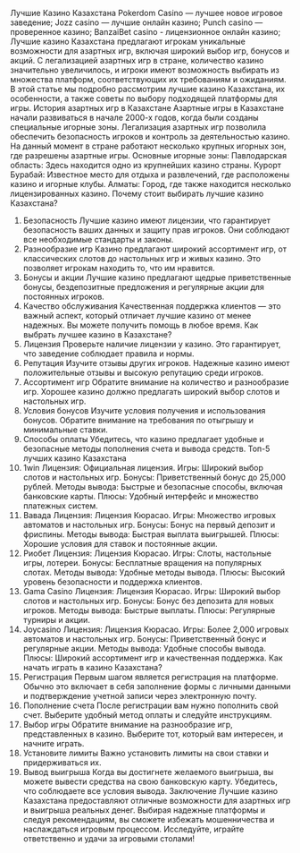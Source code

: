 Лучшие Казино Казахстана
Pokerdom Casino — лучшее новое игровое заведение;
Jozz casino — лучшие онлайн казино;
Punch casino —  проверенное казино;
BanzaiBet casino - лицензионное онлайн казино;
Лучшие казино Казахстана предлагают игрокам уникальные возможности для азартных игр, включая широкий выбор игр, бонусов и акций. С легализацией азартных игр в стране, количество казино значительно увеличилось, и игроки имеют возможность выбирать из множества платформ, соответствующих их требованиям и ожиданиям. В этой статье мы подробно рассмотрим лучшие казино Казахстана, их особенности, а также советы по выбору подходящей платформы для игры.
История азартных игр в Казахстане
Азартные игры в Казахстане начали развиваться в начале 2000-х годов, когда были созданы специальные игорные зоны. Легализация азартных игр позволила обеспечить безопасность игроков и контроль за деятельностью казино. На данный момент в стране работают несколько крупных игорных зон, где разрешены азартные игры.
Основные игорные зоны:
Павлодарская область: Здесь находится одно из крупнейших казино страны.
Курорт Бурабай: Известное место для отдыха и развлечений, где расположены казино и игорные клубы.
Алматы: Город, где также находится несколько лицензированных казино.
Почему стоит выбирать лучшие казино Казахстана?
1. Безопасность
Лучшие казино имеют лицензии, что гарантирует безопасность ваших данных и защиту прав игроков. Они соблюдают все необходимые стандарты и законы.
2. Разнообразие игр
Казино предлагают широкий ассортимент игр, от классических слотов до настольных игр и живых казино. Это позволяет игрокам находить то, что им нравится.
3. Бонусы и акции
Лучшие казино предлагают щедрые приветственные бонусы, бездепозитные предложения и регулярные акции для постоянных игроков.
4. Качество обслуживания
Качественная поддержка клиентов — это важный аспект, который отличает лучшие казино от менее надежных. Вы можете получить помощь в любое время.
Как выбрать лучшее казино в Казахстане?
1. Лицензия
Проверьте наличие лицензии у казино. Это гарантирует, что заведение соблюдает правила и нормы.
2. Репутация
Изучите отзывы других игроков. Надежные казино имеют положительные отзывы и высокую репутацию среди игроков.
3. Ассортимент игр
Обратите внимание на количество и разнообразие игр. Хорошее казино должно предлагать широкий выбор слотов и настольных игр.
4. Условия бонусов
Изучите условия получения и использования бонусов. Обратите внимание на требования по отыгрышу и минимальные ставки.
5. Способы оплаты
Убедитесь, что казино предлагает удобные и безопасные методы пополнения счета и вывода средств.
Топ-5 лучших казино Казахстана
1. 1win
Лицензия: Официальная лицензия.
Игры: Широкий выбор слотов и настольных игр.
Бонусы: Приветственный бонус до 25,000 рублей.
Методы вывода: Быстрые и безопасные способы, включая банковские карты.
Плюсы: Удобный интерфейс и множество платежных систем.
2. Вавада
Лицензия: Лицензия Кюрасао.
Игры: Множество игровых автоматов и настольных игр.
Бонусы: Бонус на первый депозит и фриспины.
Методы вывода: Быстрая выплата выигрышей.
Плюсы: Хорошие условия для ставок и постоянные акции.
3. Риобет
Лицензия: Лицензия Кюрасао.
Игры: Слоты, настольные игры, лотереи.
Бонусы: Бесплатные вращения на популярных слотах.
Методы вывода: Удобные методы вывода.
Плюсы: Высокий уровень безопасности и поддержка клиентов.
4. Gama Casino
Лицензия: Лицензия Кюрасао.
Игры: Широкий выбор слотов и настольных игр.
Бонусы: Бонус без депозита для новых игроков.
Методы вывода: Быстрые выплаты.
Плюсы: Регулярные турниры и акции.
5. Joycasino
Лицензия: Лицензия Кюрасао.
Игры: Более 2,000 игровых автоматов и настольных игр.
Бонусы: Приветственный бонус и регулярные акции.
Методы вывода: Удобные способы вывода.
Плюсы: Широкий ассортимент игр и качественная поддержка.
Как начать играть в казино Казахстана?
1. Регистрация
Первым шагом является регистрация на платформе. Обычно это включает в себя заполнение формы с личными данными и подтверждение учетной записи через электронную почту.
2. Пополнение счета
После регистрации вам нужно пополнить свой счет. Выберите удобный метод оплаты и следуйте инструкциям.
3. Выбор игры
Обратите внимание на разнообразие игр, представленных в казино. Выберите тот, который вам интересен, и начните играть.
4. Установите лимиты
Важно установить лимиты на свои ставки и придерживаться их.
5. Вывод выигрыша
Когда вы достигнете желаемого выигрыша, вы можете вывести средства на свою банковскую карту. Убедитесь, что соблюдаете все условия вывода.
Заключение
Лучшие казино Казахстана предоставляют отличные возможности для азартных игр и выигрыша реальных денег. Выбирая надежные платформы и следуя рекомендациям, вы сможете избежать мошенничества и наслаждаться игровым процессом. Исследуйте, играйте ответственно и удачи за игровыми столами!

